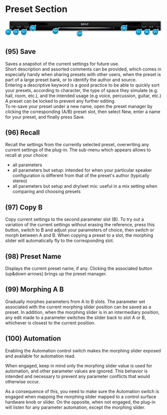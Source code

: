 # Preset Section

![](../include/spat_20.jpg)

## (95) Save
Saves a snapshot of the current settings for future use.  
Short description and assorted comments can be provided, which comes in especially handy when sharing presets with
other users, when the preset is part of a large preset bank, or to identify the author and source.  
Entering a descriptive keyword is a good practice to be able to quickly sort your presets, according to character, the type of
space they simulate (e.g. hall, room, etc.), and the intended usage (e.g voice, percussion, guitar, etc.)  
A preset can be locked to prevent any further editing.  
To re-save your preset under a new name, open the preset manager by clicking the corresponding (A/B) preset slot, then
select New, enter a name for your preset, and finally press Save.


## (96) Recall
Recall the settings from the currently selected preset, overwriting any current settings of the plug-in. The sub-menu which
appears allows to recall at your choice:


* all parameters
* all parameters but setup: intended for when your particular speaker configuration is different from that of the preset's
author (typically stereo)
* all parameters but setup and dry/wet mix: useful in a mix setting when comparing and choosing presets


## (97) Copy B
Copy current settings to the second parameter slot (B). To try out a variation of the current settings without erasing the
reference, press this button, switch to B and adjust your parameters of choice, then switch or morph between A and B.
When copying a preset to a slot, the morphing slider will automatically fly to the corresponding slot.


## (98) Preset Name
Displays the current preset name, if any. Clicking the associated button (up&down arrows) brings up the preset manager.


## (99) Morphing A B
Gradually morphes parameters from A to B slots.
The parameter set associated with the current morphing slider position can be saved as a preset. In addition, when the
morphing slider is in an intermediary position, any edit made to a parameter switches the slider back to slot A or B, 
whichever is closest to the current position.


## (100) Automation
Enabling the Automation control switch makes the morphing slider exposed and available for automation read.

When engaged, keep in mind only the morphing slider value is used for automation, and other parameter values are 
ignored. This behavior is intended and necessary to prevent any parameter conflicts that would otherwise occur.


As a consequence of this, you need to make sure the Automation switch is engaged when mapping the morphing slider
mapped to a control surface hardware knob or slider. On the opposite, when not engaged, the plug-in will listen for any
parameter automation, except the morphing slider.
